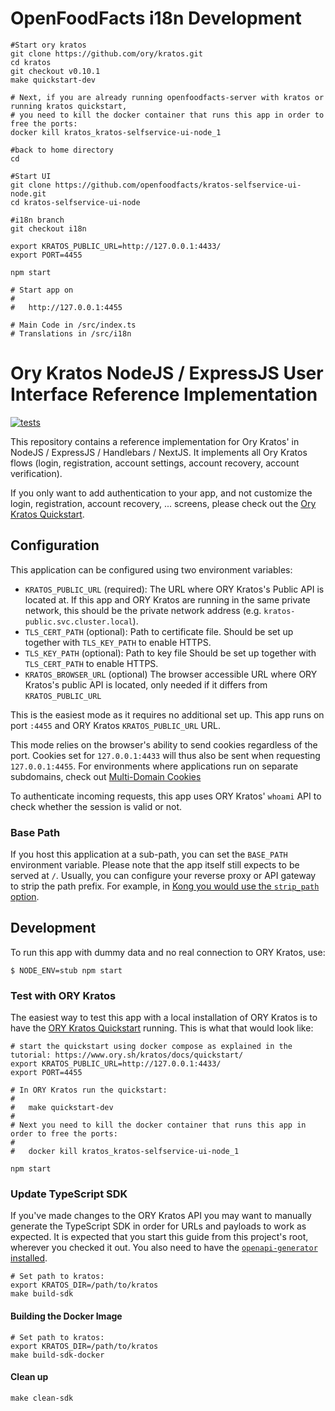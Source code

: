 # OpenFoodFacts i18n Development
```shell script
#Start ory kratos
git clone https://github.com/ory/kratos.git
cd kratos
git checkout v0.10.1
make quickstart-dev

# Next, if you are already running openfoodfacts-server with kratos or running kratos quickstart,
# you need to kill the docker container that runs this app in order to free the ports:
docker kill kratos_kratos-selfservice-ui-node_1

#back to home directory
cd

#Start UI
git clone https://github.com/openfoodfacts/kratos-selfservice-ui-node.git
cd kratos-selfservice-ui-node

#i18n branch
git checkout i18n

export KRATOS_PUBLIC_URL=http://127.0.0.1:4433/
export PORT=4455

npm start

# Start app on 
#
#   http://127.0.0.1:4455

# Main Code in /src/index.ts
# Translations in /src/i18n
```


# Ory Kratos NodeJS / ExpressJS User Interface Reference Implementation

[![tests](https://github.com/ory/kratos-selfservice-ui-node/actions/workflows/test.yml/badge.svg)](https://github.com/ory/kratos-selfservice-ui-node/actions/workflows/test.yml)

This repository contains a reference implementation for Ory Kratos' in NodeJS /
ExpressJS / Handlebars / NextJS. It implements all Ory Kratos flows (login,
registration, account settings, account recovery, account verification).

If you only want to add authentication to your app, and not customize the login,
registration, account recovery, ... screens, please check out the
[Ory Kratos Quickstart](https://www.ory.sh/kratos/docs/quickstart).

## Configuration

This application can be configured using two environment variables:

- `KRATOS_PUBLIC_URL` (required): The URL where ORY Kratos's Public API is
  located at. If this app and ORY Kratos are running in the same private
  network, this should be the private network address (e.g.
  `kratos-public.svc.cluster.local`).
- `TLS_CERT_PATH` (optional): Path to certificate file. Should be set up
  together with `TLS_KEY_PATH` to enable HTTPS.
- `TLS_KEY_PATH` (optional): Path to key file Should be set up together with
  `TLS_CERT_PATH` to enable HTTPS.
- `KRATOS_BROWSER_URL` (optional) The browser accessible URL where ORY Kratos's
  public API is located, only needed if it differs from `KRATOS_PUBLIC_URL`

This is the easiest mode as it requires no additional set up. This app runs on
port `:4455` and ORY Kratos `KRATOS_PUBLIC_URL` URL.

This mode relies on the browser's ability to send cookies regardless of the
port. Cookies set for `127.0.0.1:4433` will thus also be sent when requesting
`127.0.0.1:4455`. For environments where applications run on separate
subdomains, check out
[Multi-Domain Cookies](https://www.ory.sh/kratos/docs/guides/multi-domain-cookies)

To authenticate incoming requests, this app uses ORY Kratos' `whoami` API to
check whether the session is valid or not.

### Base Path

If you host this application at a sub-path, you can set the `BASE_PATH`
environment variable. Please note that the app itself still expects to be served
at `/`. Usually, you can configure your reverse proxy or API gateway to strip
the path prefix. For example, in
[Kong you would use the `strip_path` option](https://docs.konghq.com/kubernetes-ingress-controller/1.3.x/guides/using-rewrites/).

## Development

To run this app with dummy data and no real connection to ORY Kratos, use:

```shell script
$ NODE_ENV=stub npm start
```

### Test with ORY Kratos

The easiest way to test this app with a local installation of ORY Kratos is to
have the [ORY Kratos Quickstart](https://www.ory.sh/kratos/docs/quickstart/)
running. This is what that would look like:

```shell script
# start the quickstart using docker compose as explained in the tutorial: https://www.ory.sh/kratos/docs/quickstart/
export KRATOS_PUBLIC_URL=http://127.0.0.1:4433/
export PORT=4455

# In ORY Kratos run the quickstart:
#
#   make quickstart-dev
#
# Next you need to kill the docker container that runs this app in order to free the ports:
#
#   docker kill kratos_kratos-selfservice-ui-node_1

npm start
```

### Update TypeScript SDK

If you've made changes to the ORY Kratos API you may want to manually generate
the TypeScript SDK in order for URLs and payloads to work as expected. It is
expected that you start this guide from this project's root, wherever you
checked it out. You also need to have the
[`openapi-generator` installed](https://openapi-generator.tech/docs/installation).

```shell script
# Set path to kratos:
export KRATOS_DIR=/path/to/kratos
make build-sdk
```

#### Building the Docker Image

```shell script
# Set path to kratos:
export KRATOS_DIR=/path/to/kratos
make build-sdk-docker
```

#### Clean up

```shell script
make clean-sdk
```
